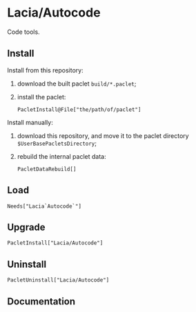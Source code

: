 # Lacia/Autocode

Code tools.

## Install

Install from this repository:

1. download the built paclet `build/*.paclet`;

2. install the paclet:

    ``` wl
    PacletInstall@File["the/path/of/paclet"]
    ```

Install manually:

1. download this repository, and move it to the paclet directory `$UserBasePacletsDirectory`;

2. rebuild the internal paclet data:

    ``` wl
    PacletDataRebuild[]
    ```

## Load

``` wl
Needs["Lacia`Autocode`"]
```

## Upgrade

``` wl
PacletInstall["Lacia/Autocode"]
```

## Uninstall

``` wl
PacletUninstall["Lacia/Autocode"]
```

## Documentation
